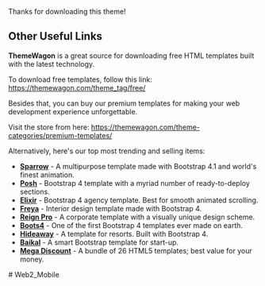Thanks for downloading this theme!

## Other Useful Links

**ThemeWagon** is a great source for downloading free HTML templates built with the latest technology.

To download free templates, follow this link: https://themewagon.com/theme_tag/free/

Besides that, you can buy our premium templates for making your web development experience unforgettable.

Visit the store from here: https://themewagon.com/theme-categories/premium-templates/

Alternatively, here's our top most trending and selling items:

* [**Sparrow**](https://themewagon.com/themes/sparrow/) - A multipurpose template made with Bootstrap 4.1 and world's finest animation.
* [**Posh**](https://themewagon.com/themes/posh-html5-bootstrap-4-template/) - Bootstrap 4 template with a myriad number of ready-to-deploy sections. 
* [**Elixir**](https://themewagon.com/themes/elixir-elegant-html5-bootstrap-template-consultancy-agency-website/) - Bootstrap 4 agency template. Best for smooth animated scrolling. 
* [**Freya**](https://themewagon.com/themes/bootstrap-4-premium-interior-design-template-freya/) - Interior design template made with Bootstrap 4. 
* [**Reign Pro**](https://themewagon.com/themes/reign-pro-premium-corporate-agency-html5-template/) - A corporate template with a visually unique design scheme. 
* [**Boots4**](https://themewagon.com/themes/first-ever-bootstrap-4-template/) - One of the first Bootstrap 4 templates ever made on earth. 
* [**Hideaway**](https://themewagon.com/themes/hideaway/) - A template for resorts. Built with Bootstrap 4. 
* [**Baikal**](https://themewagon.com/themes/bootstrap-4-startup-small-business-website-template/) - A smart Bootstrap template for start-up. 
* [**Mega Discount**](https://themewagon.com/themes/mega-discount-bundle/) - A bundle of 26 HTML5 templates; best value for your money. 


#   W e b 2 _ M o b i l e  
 